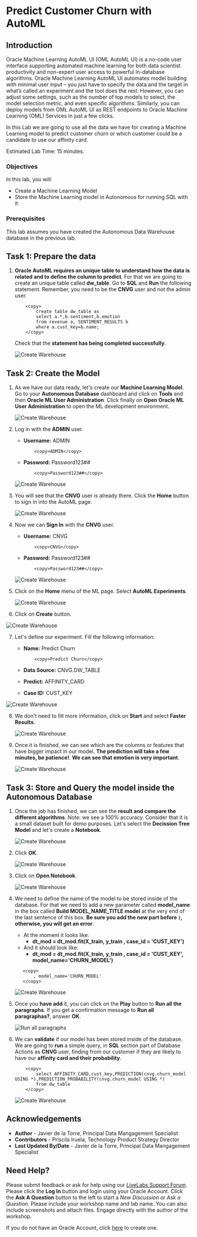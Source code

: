 # Predict Customer Churn with AutoML


## Introduction

Oracle Machine Learning AutoML UI (OML AutoML UI) is a no-code user interface supporting automated machine learning for both data scientist productivity and non-expert user access to powerful in-database algorithms. Oracle Machine Learning AutoML UI automates model building with minimal user input – you just have to specify the data and the target in what’s called an experiment and the tool does the rest. However, you can adjust some settings, such as the number of top models to select, the model selection metric, and even specific algorithms. Similarly, you can deploy models from OML AutoML UI as REST endpoints to Oracle Machine Learning (OML) Services in just a few clicks.

In this Lab we are going to use all the data we have for creating a Machine Learning model to predict customer churn or which customer could be a candidate to use our affinity card.

Estimated Lab Time: 15 minutes.

### Objectives

In this lab, you will:


* Create a Machine Learning Model
* Store the Machine Learning model in Autonomous for running SQL with it

### Prerequisites

This lab assumes you have created the Autonomous Data Warehouse database in the previous lab.

## Task 1: Prepare the data

1. **Oracle AutoML requires an unique table to understand how the data is related and to define the column to predict**. For that we are going to create an unique table called **dw\_table**. Go to **SQL** and **Run** the following statement. Remember, you need to be the **CNVG** user and not the admin user.

    ```
        <copy> 
            create table dw_table as
            select a.*,b.sentiment,b.emotion
            from revenue a, SENTIMENT_RESULTS b
            where a.cust_key=b.name;
        </copy>
    ```
    
    Check that the **statement has being completed successfully**.

    ![Create Warehouse](./images/create-dw-table.png)

## Task 2: Create the Model

1. As we have our data ready, let's create our **Machine Learning Model**. Go to your **Autonomous Database** dashboard and click on **Tools** and then **Oracle ML User Administration**. Click finally on **Open Oracle ML User Administration** to open the ML development environment.

    ![Create Warehouse](./images/open-ml.png)

2. Log in with the **ADMIN** user.

    - **Username:** ADMIN
        ```
            <copy>ADMIN</copy>
        ```
    
    - **Password:** Password123##
        ```
            <copy>Password123##</copy>
        ```

    ![Create Warehouse](./images/log-in.png)

3. You will see that the **CNVG** user is already there. Click the **Home** button to sign in into the AutoML page.

    ![Create Warehouse](./images/go-home.png)

4. Now we can **Sign In** with the **CNVG** user.

    - **Username:** CNVG
        ```
            <copy>CNVG</copy>
        ```
    
    - **Password:** Password123##
        ```
            <copy>Password123##</copy>
        ```

    ![Create Warehouse](./images/login-automl.png)

5. Click on the **Home** menu of the ML page. Select **AutoML Experiments**.

    ![Create Warehouse](./images/select-automl.png)

6. Click on **Create** button.

  ![Create Warehouse](./images/create-experiment.png)

7. Let's define our experiment. Fill the following information:

    - **Name:** Predict Churn
        ```
            <copy>Predict Churn</copy>
        ```
    
    - **Data Source:** CNVG.DW_TABLE

    - **Predict:** AFFINITY_CARD

    - **Case ID:** CUST_KEY

  ![Create Warehouse](./images/prepare-model.png)

8. We don't need to fill more information, click on **Start** and select **Faster Results**.

    ![Create Warehouse](./images/faster-results.png)

9. Once it is finished, we can see which are the columns or features that have bigger impact in our model. **The prediction will take a few minutes, be patience!**. **We can see that emotion is very important**.

    ![Create Warehouse](./images/importance.png)

## Task 3: Store and Query the model inside the Autonomous Database

1. Once the job has finished, we can see the **result and compare the different algorithms**. Note: we see a 100% accuracy. Consider that it is a small dataset built for demo purposes. Let's select the **Decission Tree Model** and let's create a **Notebook**.

    ![Create Warehouse](./images/create-notebook.png)

2. Click **OK**.

    ![Create Warehouse](./images/click-ok.png)

3. Click on **Open Notebook**.

    ![Create Warehouse](./images/open-notebook.png)

4. We need to define the name of the model to be stored inside of the database. For that we need to add a new parameter called **model\_name** in the box called **Build MODEL\_NAME\_TITLE model** at the very end of the last sentence of this box. **Be sure you add the new part before `)`, otherwise, you will get an error**.

    - At the moment it looks like:
        - **dt\_mod = dt\_mod.fit(X\_train, y\_train , case\_id = 'CUST\_KEY')**
    - And it should look like:
        - **dt\_mod = dt\_mod.fit(X\_train, y\_train , case\_id = 'CUST\_KEY', model\_name='CHURN\_MODEL')**

     ```
        <copy> 
            , model_name='CHURN_MODEL'
        </copy>
    ```

    ![Create Warehouse](./images/store-model.png)

5. Once you **have add** it, you can click on the **Play** button to **Run all the paragraphs**. If you get a confirmation message to **Run all paragraphas?**, answer **OK**.

    ![Run all paragraphs ](./images/run-all.png)

6. We can **validate** if our model has been stored inside of the database. We are going to **run** a simple query, in **SQL** section part of Database Actions as **CNVG** user, finding from our customer if they are likely to have our **affinity card and their probability**.

    ```
        <copy> 
            select AFFINITY_CARD,cust_key,PREDICTION(cnvg.churn_model USING *),PREDICTION_PROBABILITY(cnvg.churn_model USING *) 
            from dw_table
        </copy>
    ```

    ![Create Warehouse](./images/query-model.png)

## Acknowledgements
* **Author** - Javier de la Torre, Principal Data Mangagement Specialist
* **Contributors** - Priscila Iruela, Technology Product Strategy Director
* **Last Updated By/Date** - Javier de la Torre, Principal Data Mangagement Specialist

## Need Help?
Please submit feedback or ask for help using our [LiveLabs Support Forum](https://community.oracle.com/tech/developers/categories/livelabsdiscussions). Please click the **Log In** button and login using your Oracle Account. Click the **Ask A Question** button to the left to start a *New Discussion* or *Ask a Question*.  Please include your workshop name and lab name.  You can also include screenshots and attach files.  Engage directly with the author of the workshop.

If you do not have an Oracle Account, click [here](https://profile.oracle.com/myprofile/account/create-account.jspx) to create one.